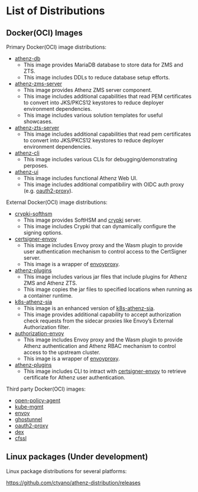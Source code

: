 # List of Distributions

## Docker(OCI) Images

Primary Docker(OCI) image distributions:

  - [athenz-db](https://github.com/users/ctyano/packages/container/package/athenz-db)
    - This image provides MariaDB database to store data for ZMS and ZTS.
    - This image includes DDLs to reduce database setup efforts.
  - [athenz-zms-server](https://github.com/users/ctyano/packages/container/package/athenz-zms-server)
    - This image provides Athenz ZMS server component.
    - This image includes additional capabilities that read PEM certificates to convert into JKS/PKCS12 keystores to reduce deployer environment dependencies.
    - This image includes various solution templates for useful showcases.
  - [athenz-zts-server](https://github.com/users/ctyano/packages/container/package/athenz-zts-server)
    - This image includes additional capabilities that read pem certificates to convert into JKS/PKCS12 keystores to reduce deployer environment dependencies.
  - [athenz-cli](https://github.com/users/ctyano/packages/container/package/athenz-cli)
    - This image includes various CLIs for debugging/demonstrating perposes.
  - [athenz-ui](https://github.com/users/ctyano/packages/container/package/athenz-ui)
    - This image includes functional Athenz Web UI.
    - This image includes additional compatibiliry with OIDC auth proxy (e.g. [oauth2-proxy](https://oauth2-proxy.github.io/oauth2-proxy/)).

External Docker(OCI) image distributions:

  - [crypki-softhsm](https://github.com/users/ctyano/packages/container/package/crypki-softhsm)
    - This image provides SoftHSM and [crypki](https://github.com/theparanoids/crypki) server.
    - This image includes Crypki that can dynamically configure the signing options.
  - [certsigner-envoy](https://github.com/users/ctyano/packages/container/package/certsigner-envoy)
    - This image includes Envoy proxy and the Wasm plugin to provide user authentication mechanism to control access to the CertSigner server.
    - This image is a wrapper of [envoyproxy](https://hub.docker.com/r/envoyproxy/envoy).
  - [athenz-plugins](https://github.com/users/ctyano/packages/container/package/athenz-plugins)
    - This image includes various jar files that include plugins for Athenz ZMS and Athenz ZTS.
    - This image copies the jar files to specified locations when running as a container runtime.
  - [k8s-athenz-sia](https://github.com/users/ctyano/packages/container/package/k8s-athenz-sia)
    - This image is an enhanced version of [k8s-athenz-sia](https://github.com/AthenZ/k8s-athenz-sia).
    - This image provides additional capability to accept authorization check requests from the sidecar proxies like Envoy’s External Authorization filter.
  - [authorization-envoy](https://github.com/users/ctyano/packages/container/package/authorization-envoy)
    - This image includes Envoy proxy and the Wasm plugin to provide Athenz authentication and Athenz RBAC mechanism to control access to the upstream cluster.
    - This image is a wrapper of [envoyproxy](https://hub.docker.com/r/envoyproxy/envoy).
  - [athenz-plugins](https://github.com/users/ctyano/packages/container/package/athenz-plugins)
    - This image includes CLI to intract with [certsigner-envoy](https://github.com/users/ctyano/packages/container/package/certsigner-envoy) to retrieve certificate for Athenz user authentication.

Third party Docker(OCI) images:

  - [open-policy-agent](https://hub.docker.com/r/openpolicyagent/opa)
  - [kube-mgmt](https://hub.docker.com/r/openpolicyagent/kube-mgmt)
  - [envoy](https://hub.docker.com/r/envoyproxy/envoy)
  - [ghostunnel](https://hub.docker.com/r/ghostunnel/ghostunnel)
  - [oauth2-proxy](https://quay.io/repository/oauth2-proxy/oauth2-proxy)
  - [dex](https://github.com/dexidp/dex/pkgs/container/dex)
  - [cfssl](https://hub.docker.com/r/cfssl/cfssl)

## Linux packages (Under development)

Linux package distributions for several platforms:

https://github.com/ctyano/athenz-distribution/releases

